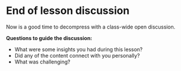 # End of lesson discussion

Now is a good time to decompress with a class-wide open discussion.

**Questions to guide the discussion:**

- What were some insights you had during this lesson?
- Did any of the content connect with you personally?
- What was challenging?
